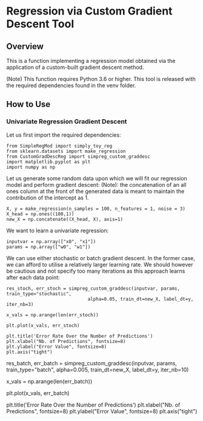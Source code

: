 # Regression via Custom Gradient Descent Tool

## Overview

This is a function implementing a regression model obtained via the application of a custom-built gradient descent method.

(Note) This function requires Python 3.6 or higher. This tool is released with the required dependencies found in the venv folder.

## How to Use
### Univariate Regression Gradient Descent

Let us first import the required dependencies:

```
from SimpleRegMod import simply_toy_reg
from sklearn.datasets import make_regression
from CustomGradDescReg import simpreg_custom_graddesc
import matplotlib.pyplot as plt
import numpy as np
```

Let us generate some random data upon which we will fit our regression model and perform gradient descent:
(Note): the concatenation of an all ones column at the front of the generated data is meant to maintain the contribution of the intercept as 1.

```
X, y = make_regression(n_samples = 100, n_features = 1, noise = 3)
X_head = np.ones((100,1))
new_X = np.concatenate((X_head, X), axis=1)
```

We want to learn a univariate regression:

```
inputvar = np.array(["x0", "x1"])
params = np.array(["w0", "w1"])
```
We can use either stochastic or batch gradient descent. In the former case, we can afford to utilise a relatively larger learning rate. We should however be cautious and not specify too many iterations as this approach learns after each data point:

```
res_stoch, err_stoch = simpreg_custom_graddesc(inputvar, params, train_type="stochastic",
                              alpha=0.05, train_dt=new_X, label_dt=y, iter_nb=3)

x_vals = np.arange(len(err_stoch))

plt.plot(x_vals, err_stoch)

plt.title('Error Rate Over the Number of Predictions')
plt.xlabel("Nb. of Predictions", fontsize=8)
plt.ylabel("Error Value", fontsize=8)
plt.axis("tight")
```

res_batch, err_batch = simpreg_custom_graddesc(inputvar, params, train_type="batch",
                              alpha=0.005, train_dt=new_X, label_dt=y, iter_nb=10)

x_vals = np.arange(len(err_batch))

plt.plot(x_vals, err_batch)

plt.title('Error Rate Over the Number of Predictions')
plt.xlabel("Nb. of Predictions", fontsize=8)
plt.ylabel("Error Value", fontsize=8)
plt.axis("tight")
